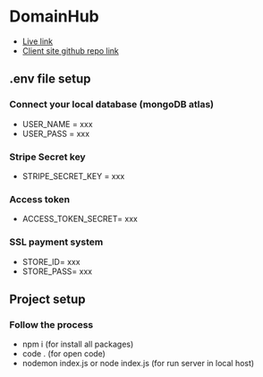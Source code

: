 # DomainHub

- [Live link](https://domain-hub-a81ae.web.app/)
- [Client site github repo link](https://github.com/khansuhad/domain-hub)

## .env file setup

 ### Connect your local database (mongoDB atlas)

- USER_NAME = xxx
- USER_PASS = xxx


### Stripe Secret key
- STRIPE_SECRET_KEY = xxx

### Access token
- ACCESS_TOKEN_SECRET= xxx

### SSL payment system
- STORE_ID= xxx
- STORE_PASS= xxx


## Project setup

### Follow the process

- npm i (for install all packages)
- code . (for open code)
- nodemon index.js or node index.js  (for run server in local host)




